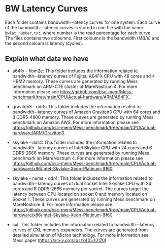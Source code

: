 # BW Latency Curves

Each folder contains bandwidth--latency curves for one system. Each curve of the bandwdith--latency curves is stored in one file with the name `bwlat_number.txt`, where number is the read percentage for each curve. The files contains two coloumns. First coloums is the bandwidth (MB/s) and the second coloum is latency (cycles). 




## Explain what data we have


- a64fx - hbm2e: This folder includes the information related to bandwidth--latency curves of Fujitsu A64FX CPU with 48 cores and 4 HBM2 memory. These curves are generated by running Mess benchmark on ARM-CTE cluster of MareNostrum 4. For more information please see https://github.com/bsc-mem/Mess-benchmark/tree/main/CPU/Actual-hardware/ARM/A64FX.
  
- graviton3 - ddr5: This folder includes the information related to bandwidth--latency curves of Amazon Graviton3 CPU with 64 cores and 8 DDR5-4800 memory. These curves are generated by running Mess benchmark on Amazon AWS. For more information please see https://github.com/bsc-mem/Mess-benchmark/tree/main/CPU/Actual-hardware/ARM/Graviton3.
 
- skylake - ddr4: This folder includes the information related to bandwidth--latency curves of Intel Skylake CPU with 24 cores and 6 DDR5-2666 memory. These curves are generated by running Mess benchmark on MareNostrum 4. For more information please see https://github.com/bsc-mem/Mess-benchmark/tree/main/CPU/Actual-hardware/x86/Intel-Skylake-Xeon-Platinum-8160
  
- skylake - numa - ddr4: This folder includes the information related to bandwidth--latency curves of dual socket Intel Skylake CPU with 24 cores and 6 DDR5-2666 memory per socket. The curves target the latency between CPU located on socket 0 and memory located on Socket 1. These curves are generated by running Mess benchmark on MareNostrum 4. For more information please see https://github.com/bsc-mem/Mess-benchmark/tree/main/CPU/Actual-hardware/x86/Intel-Skylake-Xeon-Platinum-8160
  
- cxl: This folder includes the information related to bandwidth--latency curves of CXL memory expanders. The curves are generated from detailed simulation of Micron technology. For more information see Mess paper (https://arxiv.org/abs/2405.10170).



